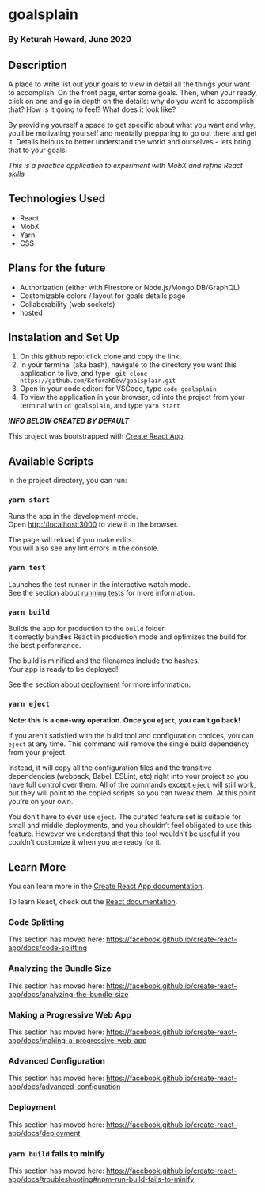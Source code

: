 # goalsplain
### By Keturah Howard, June 2020

## Description
A place to write list out your goals to view in detail all the things your want to accomplish. On the front page, enter some goals. Then, when your ready, click on one and go in depth on the details: why do you want to accomplish that? How is it going to feel? What does it look like? 

By providing yourself a space to get specific about what you want and why, youll be motivating yourself and mentally prepparing to go out there and get it. Details help us to better understand the world and ourselves - lets bring that to your goals. 

*This is a practice application to experiment with MobX and refine React skills*

## Technologies Used
- React
- MobX
- Yarn
- CSS

## Plans for the future
- Authorization (either with Firestore or Node.js/Mongo DB/GraphQL)
- Costomizable colors / layout for goals details page
- Collaborability (web sockets)
- hosted

## Instalation and Set Up
1. On this github repo: click clone and copy the link.
2. In your terminal (aka bash), navigate to the directory you want this application to live, and type ``` git clone https://github.com/KeturahDev/goalsplain.git```
3. Open in your code editor: for VSCode, type ```code goalsplain```
4. To view the application in your browser, cd into the project from your terminal with ```cd goalsplain```, and type ```yarn start```


***INFO BELOW CREATED BY DEFAULT***

This project was bootstrapped with [Create React App](https://github.com/facebook/create-react-app).

## Available Scripts

In the project directory, you can run:

### `yarn start`

Runs the app in the development mode.<br />
Open [http://localhost:3000](http://localhost:3000) to view it in the browser.

The page will reload if you make edits.<br />
You will also see any lint errors in the console.

### `yarn test`

Launches the test runner in the interactive watch mode.<br />
See the section about [running tests](https://facebook.github.io/create-react-app/docs/running-tests) for more information.

### `yarn build`

Builds the app for production to the `build` folder.<br />
It correctly bundles React in production mode and optimizes the build for the best performance.

The build is minified and the filenames include the hashes.<br />
Your app is ready to be deployed!

See the section about [deployment](https://facebook.github.io/create-react-app/docs/deployment) for more information.

### `yarn eject`

**Note: this is a one-way operation. Once you `eject`, you can’t go back!**

If you aren’t satisfied with the build tool and configuration choices, you can `eject` at any time. This command will remove the single build dependency from your project.

Instead, it will copy all the configuration files and the transitive dependencies (webpack, Babel, ESLint, etc) right into your project so you have full control over them. All of the commands except `eject` will still work, but they will point to the copied scripts so you can tweak them. At this point you’re on your own.

You don’t have to ever use `eject`. The curated feature set is suitable for small and middle deployments, and you shouldn’t feel obligated to use this feature. However we understand that this tool wouldn’t be useful if you couldn’t customize it when you are ready for it.

## Learn More

You can learn more in the [Create React App documentation](https://facebook.github.io/create-react-app/docs/getting-started).

To learn React, check out the [React documentation](https://reactjs.org/).

### Code Splitting

This section has moved here: https://facebook.github.io/create-react-app/docs/code-splitting

### Analyzing the Bundle Size

This section has moved here: https://facebook.github.io/create-react-app/docs/analyzing-the-bundle-size

### Making a Progressive Web App

This section has moved here: https://facebook.github.io/create-react-app/docs/making-a-progressive-web-app

### Advanced Configuration

This section has moved here: https://facebook.github.io/create-react-app/docs/advanced-configuration

### Deployment

This section has moved here: https://facebook.github.io/create-react-app/docs/deployment

### `yarn build` fails to minify

This section has moved here: https://facebook.github.io/create-react-app/docs/troubleshooting#npm-run-build-fails-to-minify
